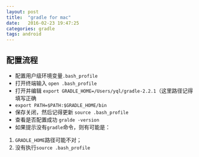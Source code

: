 ```yaml
---
layout: post
title:  "gradle for mac"
date:   2016-02-23 19:47:25
categories: gradle
tags: android
---
```


配置流程
---

* 配置用户级环境变量`.bash_profile`
* 打开终端输入 `open .bash_profile`
* 打开并编辑 `export GRADLE_HOME=/Users/yql/gradle-2.2.1`（这里路径记得填写正确
* `export PATH=$PATH:$GRADLE_HOME/bin`
* 保存关闭，然后记得更新 `source .bash_profile`
* 查看是否配置成功 `gralde -version`
* 如果提示没有`gradle`命令，则有可能是：
1. `GRADLE_HOME`路径可能不对；
2. 没有执行`source .bash_profile`
